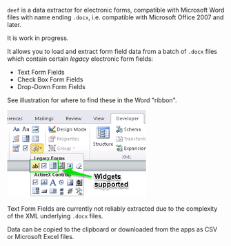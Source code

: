 `deef` is a data extractor for electronic forms, compatible with Microsoft Word 
files with name ending `.docx`, i.e. compatible with Microsoft Office 2007 
and later.

It is work in progress. 

It allows you to load and extract form field data from a batch of `.docx` files 
which contain certain *legacy* electronic form fields:

- Text Form Fields 
- Check Box Form Fields
- Drop-Down Form Fields

See illustration for where to find these in the Word "ribbon". 

![Compatible widgets](img/widgets.png)

Text Form Fields are currently not reliably extracted due to the complexity of
the XML underlying `.docx` files. 

Data can be copied to the clipboard or downloaded from the apps as CSV or Microsoft Excel files.
